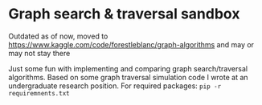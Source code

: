 # Graph search & traversal sandbox

Outdated as of now, moved to https://www.kaggle.com/code/forestleblanc/graph-algorithms and may or may not stay there

Just some fun with implementing and comparing graph search/traversal algorithms. Based on some graph traversal simulation code I wrote at an undergraduate research position.
For required packages: `pip -r requiremnents.txt`

